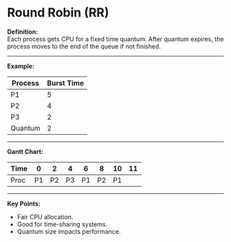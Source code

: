 
# Round Robin (RR)

**Definition:**  
Each process gets CPU for a fixed time quantum. After quantum expires, the process moves to the end of the queue if not finished.

---

**Example:**

| Process | Burst Time |
|---------|------------|
| P1      | 5          |
| P2      | 4          |
| P3      | 2          |
| Quantum | 2          |

---

**Gantt Chart:**

| Time | 0 | 2 | 4 | 6 | 8 | 10 | 11 |
|------|---|---|---|---|---|----|----|
| Proc | P1| P2| P3| P1| P2| P1 |    |

---

**Key Points:**
- Fair CPU allocation.
- Good for time-sharing systems.
- Quantum size impacts performance.
